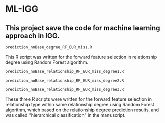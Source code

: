 # ML-IGG
This project save the code for machine learning approach in IGG.
---
```
prediction_noBase_degree_RF_EUR_miss.R 
```
This R script was written for the forward feature selection in relationship degree using Random Forest algorithm.

```
prediction_noBase_relationship_RF_EUR_miss_degree1.R 
```
```
prediction_noBase_relationship_RF_EUR_miss_degree2.R
```
```
prediction_noBase_relationship_RF_EUR_miss_degree3.R 
```

These three R scripts were written for the forward feature selection in relationship type within same relationship degree using Random Forest algorithm, which based on the relationship degree prediction results, and was called "hierarchical classification" in the manuscript.







